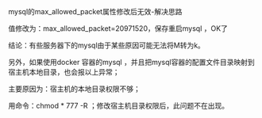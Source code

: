 mysql的max_allowed_packet属性修改后无效-解决思路

值修改为：max_allowed_packet=20971520，保存重启mysql ，OK了

结论：有些服务器下的mysql由于某些原因可能无法将M转为k。

另外，如果使用docker 容器的mysql ，并且把mysql容器的配置文件目录映射到宿主机本地目录，也会报以上异常；

主要原因为：宿主机的本地目录权限不够；

用命令：chmod * 777 -R ；修改宿主机目录权限后，此问题不在出现。